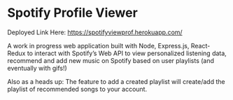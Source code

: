 # Spotify Profile Viewer

Deployed Link Here: https://spotifyviewprof.herokuapp.com/

A work in progress web application built with Node, Express.js, React-Redux to interact with Spotify’s Web API to view personalized listening data, recommend and add new music on Spotify based on user playlists (and eventually with gifs!) 

Also as a heads up: The feature to add a created playlist will create/add the playlist of recommended songs to your account.
